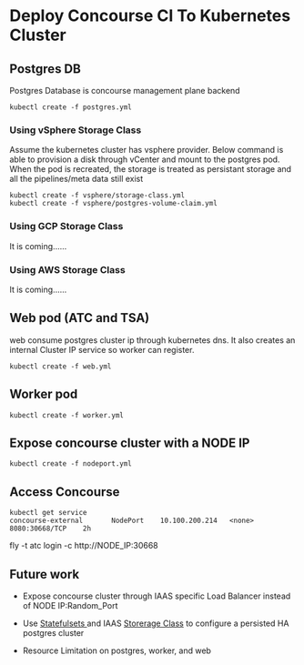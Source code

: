 # Deploy Concourse CI To Kubernetes Cluster

## Postgres DB

Postgres Database is concourse management plane backend

```kubectl create -f postgres.yml```

### Using vSphere Storage Class

Assume the kubernetes cluster has vsphere provider. Below command is able to provision a disk through vCenter and mount to the postgres pod. When the pod is recreated, the storage is treated as persistant storage and all the pipelines/meta data still exist

```
kubectl create -f vsphere/storage-class.yml
kubectl create -f vsphere/postgres-volume-claim.yml
```

### Using GCP Storage Class

It is coming......

### Using AWS Storage Class

It is coming......

## Web pod (ATC and TSA)

web consume postgres cluster ip through kubernetes dns. It also creates an internal Cluster IP service so worker can register.

```kubectl create -f web.yml```

## Worker pod

```kubectl create -f worker.yml```

## Expose concourse cluster with a NODE IP

```kubectl create -f nodeport.yml```

## Access Concourse

```
kubectl get service
concourse-external       NodePort    10.100.200.214   <none>        8080:30668/TCP    2h
```

fly -t atc login -c http://NODE_IP:30668

## Future work

* Expose concourse cluster through IAAS specific Load Balancer instead of NODE IP:Random_Port

* Use [Statefulsets ](https://kubernetes.io/docs/concepts/workloads/controllers/statefulset/) and IAAS [Storerage Class](https://kubernetes.io/docs/concepts/storage/persistent-volumes/) to configure a persisted HA postgres cluster

* Resource Limitation on postgres, worker, and web
